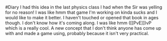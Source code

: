 #Diary
I had this idea in the last physics class I had when the Sir was yelling for no reason!
I was like hmm that game I'm working on kinda sucks and I would like to make it better.
I haven't touched or opened that book in ages though.
I don't know how it's coming along.
I was like hmm ([[PvE]])vP which is a really cool.
A new concept that I don't think anyone has come up with and made a game using, probably because it isn't very practical.
